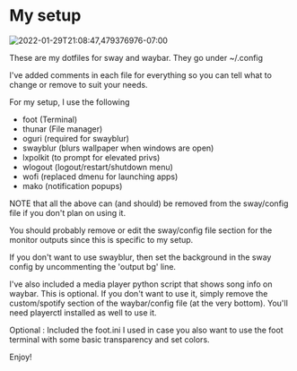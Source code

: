 # My setup

![2022-01-29T21:08:47,479376976-07:00](https://user-images.githubusercontent.com/37633664/151686268-e2220816-1af7-4cb7-97f6-4bddbe6fc32c.png)

These are my dotfiles for sway and waybar.  They go under ~/.config

I've added comments in each file for everything so you can tell what to change or remove to suit your needs.

For my setup, I use the following
- foot (Terminal)
- thunar (File manager)
- oguri (required for swayblur)
- swayblur (blurs wallpaper when windows are open)
- lxpolkit (to prompt for elevated privs)
- wlogout (logout/restart/shutdown menu)
- wofi (replaced dmenu for launching apps)
- mako (notification popups)

NOTE that all the above can (and should) be removed from the sway/config file if you don't plan on using it.

You should probably remove or edit the sway/config file section for the monitor outputs since this is specific to my setup.

If you don't want to use swayblur, then set the background in the sway config by uncommenting the 'output bg' line.

I've also included a media player python script that shows song info on waybar. This is optional. If you don't want to use it, simply remove the custom/spotify section of the waybar/config file (at the very bottom).  You'll need playerctl installed as well to use it.

Optional : Included the foot.ini I used in case you also want to use the foot terminal with some basic transparency and set colors.

Enjoy!
